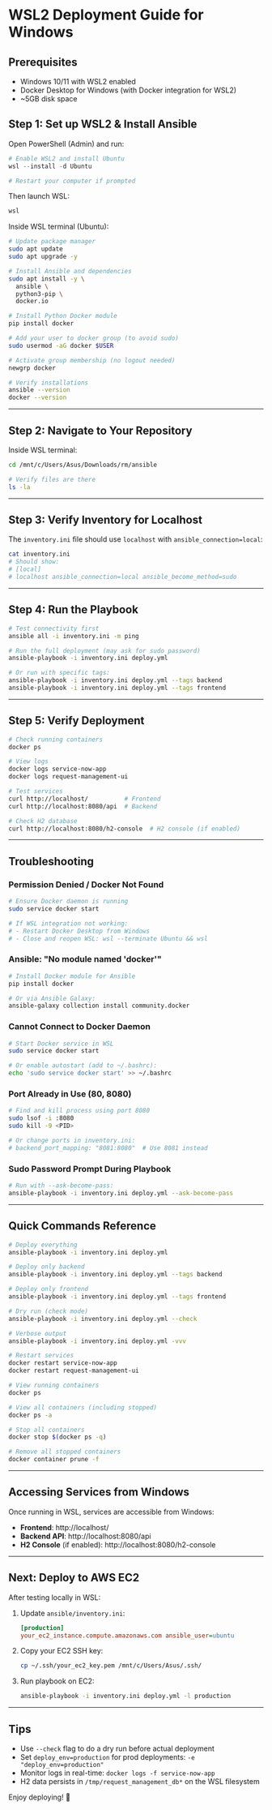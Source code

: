 # WSL2 Deployment Guide for Windows

## Prerequisites
- Windows 10/11 with WSL2 enabled
- Docker Desktop for Windows (with Docker integration for WSL2)
- ~5GB disk space

## Step 1: Set up WSL2 & Install Ansible

Open PowerShell (Admin) and run:
```powershell
# Enable WSL2 and install Ubuntu
wsl --install -d Ubuntu

# Restart your computer if prompted
```

Then launch WSL:
```powershell
wsl
```

Inside WSL terminal (Ubuntu):
```bash
# Update package manager
sudo apt update
sudo apt upgrade -y

# Install Ansible and dependencies
sudo apt install -y \
  ansible \
  python3-pip \
  docker.io

# Install Python Docker module
pip install docker

# Add your user to docker group (to avoid sudo)
sudo usermod -aG docker $USER

# Activate group membership (no logout needed)
newgrp docker

# Verify installations
ansible --version
docker --version
```

---

## Step 2: Navigate to Your Repository

Inside WSL terminal:
```bash
cd /mnt/c/Users/Asus/Downloads/rm/ansible

# Verify files are there
ls -la
```

---

## Step 3: Verify Inventory for Localhost

The `inventory.ini` file should use `localhost` with `ansible_connection=local`:

```bash
cat inventory.ini
# Should show:
# [local]
# localhost ansible_connection=local ansible_become_method=sudo
```

---

## Step 4: Run the Playbook

```bash
# Test connectivity first
ansible all -i inventory.ini -m ping

# Run the full deployment (may ask for sudo password)
ansible-playbook -i inventory.ini deploy.yml

# Or run with specific tags:
ansible-playbook -i inventory.ini deploy.yml --tags backend
ansible-playbook -i inventory.ini deploy.yml --tags frontend
```

---

## Step 5: Verify Deployment

```bash
# Check running containers
docker ps

# View logs
docker logs service-now-app
docker logs request-management-ui

# Test services
curl http://localhost/          # Frontend
curl http://localhost:8080/api  # Backend

# Check H2 database
curl http://localhost:8080/h2-console  # H2 console (if enabled)
```

---

## Troubleshooting

### Permission Denied / Docker Not Found
```bash
# Ensure Docker daemon is running
sudo service docker start

# If WSL integration not working:
# - Restart Docker Desktop from Windows
# - Close and reopen WSL: wsl --terminate Ubuntu && wsl
```

### Ansible: "No module named 'docker'"
```bash
# Install Docker module for Ansible
pip install docker

# Or via Ansible Galaxy:
ansible-galaxy collection install community.docker
```

### Cannot Connect to Docker Daemon
```bash
# Start Docker service in WSL
sudo service docker start

# Or enable autostart (add to ~/.bashrc):
echo 'sudo service docker start' >> ~/.bashrc
```

### Port Already in Use (80, 8080)
```bash
# Find and kill process using port 8080
sudo lsof -i :8080
sudo kill -9 <PID>

# Or change ports in inventory.ini:
# backend_port_mapping: "8081:8080"  # Use 8081 instead
```

### Sudo Password Prompt During Playbook
```bash
# Run with --ask-become-pass:
ansible-playbook -i inventory.ini deploy.yml --ask-become-pass
```

---

## Quick Commands Reference

```bash
# Deploy everything
ansible-playbook -i inventory.ini deploy.yml

# Deploy only backend
ansible-playbook -i inventory.ini deploy.yml --tags backend

# Deploy only frontend
ansible-playbook -i inventory.ini deploy.yml --tags frontend

# Dry run (check mode)
ansible-playbook -i inventory.ini deploy.yml --check

# Verbose output
ansible-playbook -i inventory.ini deploy.yml -vvv

# Restart services
docker restart service-now-app
docker restart request-management-ui

# View running containers
docker ps

# View all containers (including stopped)
docker ps -a

# Stop all containers
docker stop $(docker ps -q)

# Remove all stopped containers
docker container prune -f
```

---

## Accessing Services from Windows

Once running in WSL, services are accessible from Windows:

- **Frontend**: http://localhost/
- **Backend API**: http://localhost:8080/api
- **H2 Console** (if enabled): http://localhost:8080/h2-console

---

## Next: Deploy to AWS EC2

After testing locally in WSL:

1. Update `ansible/inventory.ini`:
   ```ini
   [production]
   your_ec2_instance.compute.amazonaws.com ansible_user=ubuntu
   ```

2. Copy your EC2 SSH key:
   ```bash
   cp ~/.ssh/your_ec2_key.pem /mnt/c/Users/Asus/.ssh/
   ```

3. Run playbook on EC2:
   ```bash
   ansible-playbook -i inventory.ini deploy.yml -l production
   ```

---

## Tips

- Use `--check` flag to do a dry run before actual deployment
- Set `deploy_env=production` for prod deployments: `-e "deploy_env=production"`
- Monitor logs in real-time: `docker logs -f service-now-app`
- H2 data persists in `/tmp/request_management_db*` on the WSL filesystem

Enjoy deploying! 🚀
